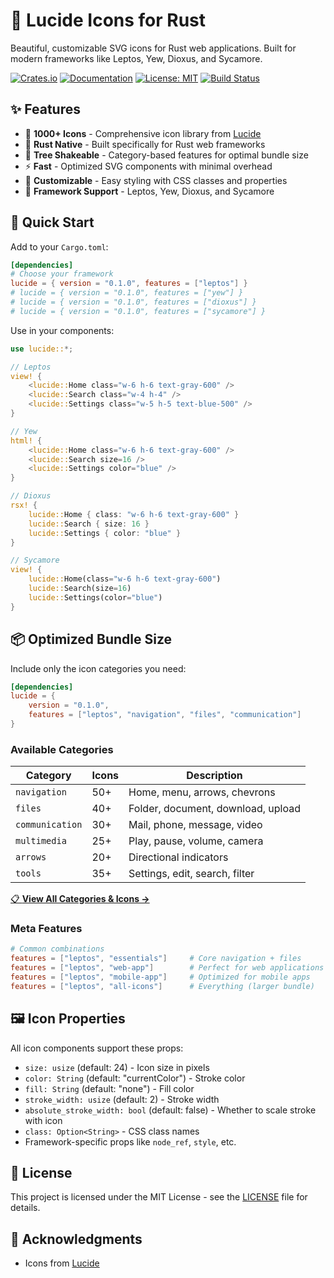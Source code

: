 # 🎨 Lucide Icons for Rust

Beautiful, customizable SVG icons for Rust web applications. Built for modern frameworks like Leptos, Yew, Dioxus, and Sycamore.

[![Crates.io](https://img.shields.io/crates/v/lucide.svg)](https://crates.io/crates/lucide)
[![Documentation](https://docs.rs/lucide/badge.svg)](https://docs.rs/lucide)
[![License: MIT](https://img.shields.io/badge/License-MIT-yellow.svg)](https://opensource.org/licenses/MIT)
[![Build Status](https://github.com/vaclavhrach/lucide-rs/workflows/CI/badge.svg)](https://github.com/vaclavhrach/lucide-rs/actions)

## ✨ Features

- 🎯 **1000+ Icons** - Comprehensive icon library from [Lucide](https://lucide.dev)
- 🦀 **Rust Native** - Built specifically for Rust web frameworks  
- 🌳 **Tree Shakeable** - Category-based features for optimal bundle size
- ⚡ **Fast** - Optimized SVG components with minimal overhead
- 🎨 **Customizable** - Easy styling with CSS classes and properties
- 🔧 **Framework Support** - Leptos, Yew, Dioxus, and Sycamore

## 🚀 Quick Start

Add to your `Cargo.toml`:

```toml
[dependencies]
# Choose your framework
lucide = { version = "0.1.0", features = ["leptos"] }
# lucide = { version = "0.1.0", features = ["yew"] }  
# lucide = { version = "0.1.0", features = ["dioxus"] }
# lucide = { version = "0.1.0", features = ["sycamore"] }
```

Use in your components:

```rust
use lucide::*;

// Leptos
view! {
    <lucide::Home class="w-6 h-6 text-gray-600" />
    <lucide::Search class="w-4 h-4" />
    <lucide::Settings class="w-5 h-5 text-blue-500" />
}

// Yew
html! {
    <lucide::Home class="w-6 h-6 text-gray-600" />
    <lucide::Search size=16 />
    <lucide::Settings color="blue" />
}

// Dioxus  
rsx! {
    lucide::Home { class: "w-6 h-6 text-gray-600" }
    lucide::Search { size: 16 }
    lucide::Settings { color: "blue" }
}

// Sycamore
view! {
    lucide::Home(class="w-6 h-6 text-gray-600")
    lucide::Search(size=16)  
    lucide::Settings(color="blue")
}
```

## 📦 Optimized Bundle Size

Include only the icon categories you need:

```toml
[dependencies]
lucide = { 
    version = "0.1.0", 
    features = ["leptos", "navigation", "files", "communication"] 
}
```

### Available Categories

| Category | Icons | Description |
|----------|-------|-------------|
| `navigation` | 50+ | Home, menu, arrows, chevrons |
| `files` | 40+ | Folder, document, download, upload |
| `communication` | 30+ | Mail, phone, message, video |
| `multimedia` | 25+ | Play, pause, volume, camera |
| `arrows` | 20+ | Directional indicators |
| `tools` | 35+ | Settings, edit, search, filter |

[📋 **View All Categories & Icons →**](ICONS.md)

### Meta Features

```toml
# Common combinations
features = ["leptos", "essentials"]     # Core navigation + files  
features = ["leptos", "web-app"]        # Perfect for web applications
features = ["leptos", "mobile-app"]     # Optimized for mobile apps
features = ["leptos", "all-icons"]      # Everything (larger bundle)
```

## 🖼️ Icon Properties

All icon components support these props:

- `size: usize` (default: 24) - Icon size in pixels
- `color: String` (default: "currentColor") - Stroke color
- `fill: String` (default: "none") - Fill color  
- `stroke_width: usize` (default: 2) - Stroke width
- `absolute_stroke_width: bool` (default: false) - Whether to scale stroke with icon
- `class: Option<String>` - CSS class names
- Framework-specific props like `node_ref`, `style`, etc.

## 📄 License

This project is licensed under the MIT License - see the [LICENSE](LICENSE) file for details.

## 🙏 Acknowledgments

- Icons from [Lucide](https://lucide.dev/)

